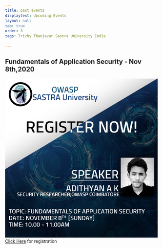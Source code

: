 ```yaml
---
title: past events
displaytext: Upcoming Events
layout: null
tab: true
order: 3
tags: Trichy Thanjavur Sastra University India

---
```

## Fundamentals of Application Security - Nov 8th,2020
<img src="assets/images/poster/fundOfAppSec.jpg" width="500" height="520" /> 
<a href="https://forms.gle/tk9n1kjUHyECbN1D6">Click Here</a> for registration
